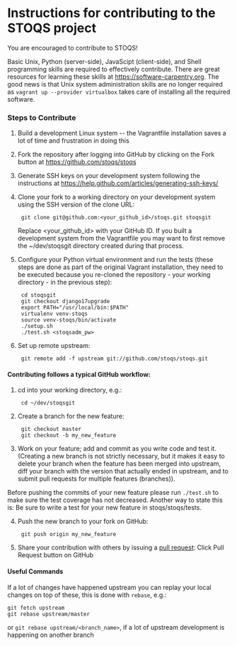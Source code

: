Instructions for contributing to the STOQS project
==================================================

You are encouraged to contribute to STOQS!

Basic Unix, Python (server-side), JavaScipt (client-side), and Shell programming skills are required to effectively contribute. 
There are great resources for learning these skills at https://software-carpentry.org.
The good news is that Unix system administration skills are no longer required as `vagrant up --provider virtualbox` takes care of installing all the required software.

### Steps to Contribute
 
1. Build a development Linux system -- the Vagrantfile installation saves a lot of time and frustration in doing this

2. Fork the repository after logging into GitHub by clicking on the Fork button at https://github.com/stoqs/stoqs

3. Generate SSH keys on your development system following the instructions at https://help.github.com/articles/generating-ssh-keys/

4. Clone your fork to a working directory on your development system using the SSH version of the clone URL:

        git clone git@github.com:<your_github_id>/stoqs.git stoqsgit

   Replace \<your_github_id\> with your GitHub ID. If you built a development system from the Vagrantfile you may want to first remove the ~/dev/stoqsgit directory created during that process.

5. Configure your Python virtual environment and run the tests (these steps are done as part of the original Vagrant installation, they need to be executed because you re-cloned the repository - your working directory - in the previous step):

        cd stoqsgit
        git checkout django17upgrade
        export PATH="/usr/local/bin:$PATH"
        virtualenv venv-stoqs
        source venv-stoqs/bin/activate
        ./setup.sh
        ./test.sh <stoqsadm_pw>

6. Set up remote upstream:

        git remote add -f upstream git://github.com/stoqs/stoqs.git

#### Contributing follows a typical GitHub workflow:

1. cd into your working directory, e.g.:

        cd ~/dev/stoqsgit

2. Create a branch for the new feature: 

        git checkout master
        git checkout -b my_new_feature

3. Work on your feature; add and commit as you write code and test it. (Creating a new branch is not strictly necessary, 
but it makes it easy to delete your branch when the feature has been merged into upstream, diff your branch 
with the version that actually ended in upstream, and to submit pull requests for multiple features (branches)).

Before pushing the commits of your new feature please run `./test.sh` to make sure the test coverage has not decreased.
Another way to state this is: Be sure to write a test for your new feature in stoqs/stoqs/tests.

4. Push the new branch to your fork on GitHub:

        git push origin my_new_feature

5. Share your contribution with others by issuing a [pull request](https://help.github.com/articles/using-pull-requests/): Click Pull Request button on GitHub

#### Useful Commands

If a lot of changes have happened upstream you can replay your local changes 
on top of these, this is done with `rebase`, e.g.:

    git fetch upstream
    git rebase upstream/master

or 
    `git rebase upstream/<branch_name>`, if a lot of upstream development is happening on another branch 

